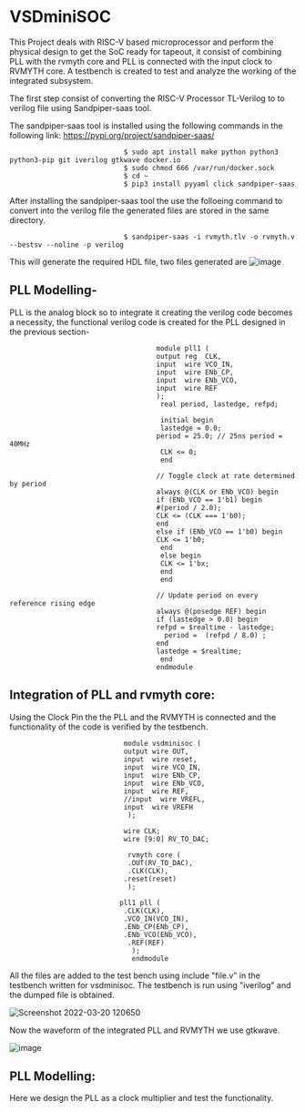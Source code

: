 # VSDminiSOC 
This Project deals with RISC-V based microprocessor and perform the physical design to get the SoC ready for tapeout, it consist of combining PLL with the rvmyth core and PLL is connected with the input clock to RVMYTH core. A testbench is created to test and analyze the working of the integrated subsystem.

The first step consist of converting the RISC-V Processor TL-Verilog to to verilog file using Sandpiper-saas tool.

The sandpiper-saas tool is installed using the following commands in the following link:
https://pypi.org/project/sandpiper-saas/
        

                                $ sudo apt install make python python3 python3-pip git iverilog gtkwave docker.io
                                $ sudo chmod 666 /var/run/docker.sock
                                $ cd ~
                                $ pip3 install pyyaml click sandpiper-saas

After installing the sandpiper-saas tool the use the folloeing command to convert into the verilog file the generated files are stored in the same directory.
                                        
                                $ sandpiper-saas -i rvmyth.tlv -o rvmyth.v --bestsv --noline -p verilog 
     
This will generate the required HDL file, two files generated are 
![image](https://user-images.githubusercontent.com/97835399/159148758-adbd68cc-41ca-4938-8b67-8bc2a8ca9c4a.png)

## PLL Modelling-  
PLL is the analog block so to integrate it creating the verilog code becomes a necessity, the functional verilog code is created for the PLL designed in the previous section- 

                        
                                        module pll1 (
                                        output reg  CLK,
                                        input  wire VCO_IN,
                                        input  wire ENb_CP,
                                        input  wire ENb_VCO,
                                        input  wire REF
                                        );
                                         real period, lastedge, refpd;

                                         initial begin
                                         lastedge = 0.0;
                                        period = 25.0; // 25ns period = 40MHz
                                         CLK <= 0;
                                         end

                                        // Toggle clock at rate determined by period
                                        always @(CLK or ENb_VCO) begin
                                        if (ENb_VCO == 1'b1) begin
                                        #(period / 2.0);
                                        CLK <= (CLK === 1'b0);
                                        end
                                        else if (ENb_VCO == 1'b0) begin
                                        CLK <= 1'b0;
                                         end 
                                         else begin
                                         CLK <= 1'bx;
                                         end
                                         end
   
                                        // Update period on every reference rising edge
                                        always @(posedge REF) begin
                                        if (lastedge > 0.0) begin
                                        refpd = $realtime - lastedge;
                                          period =  (refpd / 8.0) ;
                                        end
                                        lastedge = $realtime;
                                         end
                                        endmodule


## Integration of PLL and rvmyth core:
Using the Clock Pin the the PLL and the RVMYTH is connected and the functionality of the code is verified by the testbench.
                                      
                                       
                                module vsdminisoc (
                                output wire OUT,
                                input  wire reset,
                                input  wire VCO_IN,
                                input  wire ENb_CP,
                                input  wire ENb_VCO,
                                input  wire REF,
                                //input  wire VREFL,
                                input  wire VREFH
                                 );

                                wire CLK;
                                wire [9:0] RV_TO_DAC;
   
                                 rvmyth core (
                                 .OUT(RV_TO_DAC),
                                 .CLK(CLK),
                                .reset(reset)
                                 );

                               pll1 pll (
                                .CLK(CLK),
                                .VCO_IN(VCO_IN),
                                .ENb_CP(ENb_CP),
                                .ENb_VCO(ENb_VCO),
                                 .REF(REF)
                                  );  
                                  endmodule

All the files are added to the test bench using include "file.v" in the testbench written for vsdminisoc. The testbench is run using "iverilog" and the dumped file is obtained.

![Screenshot 2022-03-20 120650](https://user-images.githubusercontent.com/97835399/159152280-9975d939-acf3-4534-8d5a-cbfedfccb0ee.png)


Now the waveform of the integrated PLL and RVMYTH we use gtkwave.

![image](https://user-images.githubusercontent.com/97835399/159637174-3c70157a-3df7-4d83-81d8-771d6e843748.png)

## PLL Modelling: 
Here we design the PLL as a clock multiplier and test the functionality. 



























   

